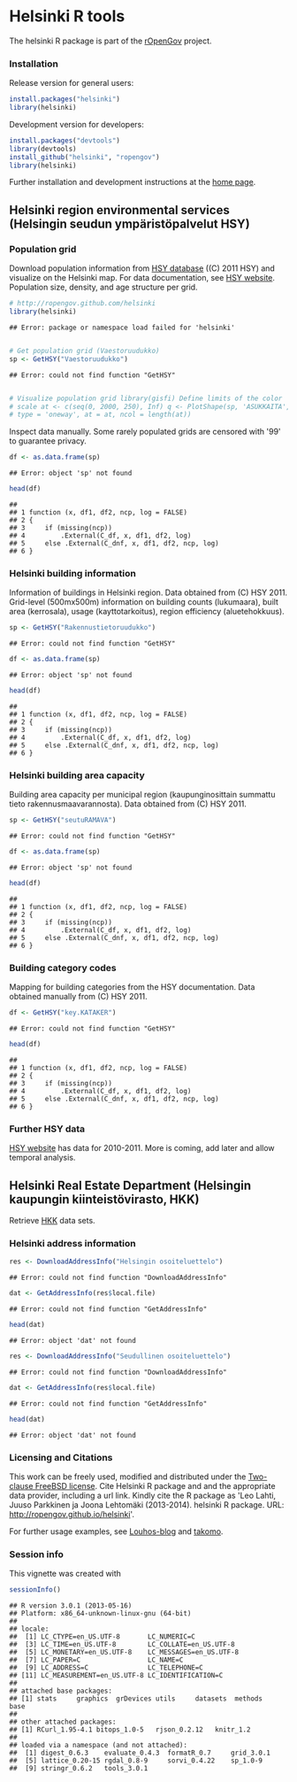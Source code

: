 <!--
%\VignetteEngine{knitr}
%\VignetteIndexEntry{An R Markdown Vignette made with knitr}
-->

Helsinki  R tools
===========

The helsinki R package is part of the
[rOpenGov](http://ropengov.github.com/helsinki) project.


### Installation

Release version for general users:


```r
install.packages("helsinki")
library(helsinki)
```


Development version for developers:


```r
install.packages("devtools")
library(devtools)
install_github("helsinki", "ropengov")
library(helsinki)
```


Further installation and development instructions at the [home
page](http://ropengov.github.com/helsinki).


## Helsinki region environmental services (Helsingin seudun ympäristöpalvelut HSY)



### Population grid

Download population information from [HSY database](http://www.hsy.fi/seututieto/kaupunki/paikkatiedot/Sivut/Avoindata.aspx) ((C) 2011 HSY) and visualize on the Helsinki map. For data documentation, see [HSY website](http://www.hsy.fi/seututieto/Documents/Paikkatiedot/Tietokuvaukset_kaikki.pdf). Population size, density, and age structure per grid.


```r
# http://ropengov.github.com/helsinki
library(helsinki)
```

```
## Error: package or namespace load failed for 'helsinki'
```

```r

# Get population grid (Vaestoruudukko)
sp <- GetHSY("Vaestoruudukko")
```

```
## Error: could not find function "GetHSY"
```

```r

# Visualize population grid library(gisfi) Define limits of the color
# scale at <- c(seq(0, 2000, 250), Inf) q <- PlotShape(sp, 'ASUKKAITA',
# type = 'oneway', at = at, ncol = length(at))
```


Inspect data manually. Some rarely populated grids are censored with
'99' to guarantee privacy.


```r
df <- as.data.frame(sp)
```

```
## Error: object 'sp' not found
```

```r
head(df)
```

```
##                                                   
## 1 function (x, df1, df2, ncp, log = FALSE)        
## 2 {                                               
## 3     if (missing(ncp))                           
## 4         .External(C_df, x, df1, df2, log)       
## 5     else .External(C_dnf, x, df1, df2, ncp, log)
## 6 }
```


### Helsinki building information

Information of buildings in Helsinki region. Data obtained from (C)
HSY 2011. Grid-level (500mx500m) information on building counts
(lukumaara), built area (kerrosala), usage (kayttotarkoitus), region
efficiency (aluetehokkuus).


```r
sp <- GetHSY("Rakennustietoruudukko")
```

```
## Error: could not find function "GetHSY"
```

```r
df <- as.data.frame(sp)
```

```
## Error: object 'sp' not found
```

```r
head(df)
```

```
##                                                   
## 1 function (x, df1, df2, ncp, log = FALSE)        
## 2 {                                               
## 3     if (missing(ncp))                           
## 4         .External(C_df, x, df1, df2, log)       
## 5     else .External(C_dnf, x, df1, df2, ncp, log)
## 6 }
```


### Helsinki building area capacity

Building area capacity per municipal region (kaupunginosittain summattu tieto rakennusmaavarannosta). Data obtained from (C) HSY 2011. 


```r
sp <- GetHSY("seutuRAMAVA")
```

```
## Error: could not find function "GetHSY"
```

```r
df <- as.data.frame(sp)
```

```
## Error: object 'sp' not found
```

```r
head(df)
```

```
##                                                   
## 1 function (x, df1, df2, ncp, log = FALSE)        
## 2 {                                               
## 3     if (missing(ncp))                           
## 4         .External(C_df, x, df1, df2, log)       
## 5     else .External(C_dnf, x, df1, df2, ncp, log)
## 6 }
```


### Building category codes

Mapping for building categories from the HSY documentation. Data obtained manually from (C) HSY 2011. 


```r
df <- GetHSY("key.KATAKER")
```

```
## Error: could not find function "GetHSY"
```

```r
head(df)
```

```
##                                                   
## 1 function (x, df1, df2, ncp, log = FALSE)        
## 2 {                                               
## 3     if (missing(ncp))                           
## 4         .External(C_df, x, df1, df2, log)       
## 5     else .External(C_dnf, x, df1, df2, ncp, log)
## 6 }
```


### Further HSY data

[HSY website](http://www.hsy.fi/seututieto/kaupunki/paikkatiedot/Sivut/Avoindata.aspx) has data for 2010-2011. More is coming, add later and allow temporal analysis.


## Helsinki Real Estate Department (Helsingin kaupungin kiinteistövirasto, HKK)

Retrieve [HKK](http://kartta.hel.fi/avoindata/index.html) data sets.

### Helsinki address information


```r
res <- DownloadAddressInfo("Helsingin osoiteluettelo")
```

```
## Error: could not find function "DownloadAddressInfo"
```

```r
dat <- GetAddressInfo(res$local.file)
```

```
## Error: could not find function "GetAddressInfo"
```

```r
head(dat)
```

```
## Error: object 'dat' not found
```



```r
res <- DownloadAddressInfo("Seudullinen osoiteluettelo")
```

```
## Error: could not find function "DownloadAddressInfo"
```

```r
dat <- GetAddressInfo(res$local.file)
```

```
## Error: could not find function "GetAddressInfo"
```

```r
head(dat)
```

```
## Error: object 'dat' not found
```



### Licensing and Citations

This work can be freely used, modified and distributed under the
[Two-clause FreeBSD
license](http://en.wikipedia.org/wiki/BSD\_licenses). Cite Helsinki R
package and and the appropriate data provider, including a url
link. Kindly cite the R package as 'Leo Lahti, Juuso Parkkinen ja
Joona Lehtomäki (2013-2014). helsinki R package. URL:
http://ropengov.github.io/helsinki'.

For further usage examples, see
[Louhos-blog](http://louhos.wordpress.com) and
[takomo](https://github.com/louhos/takomo/tree/master/Helsinki).


### Session info


This vignette was created with


```r
sessionInfo()
```

```
## R version 3.0.1 (2013-05-16)
## Platform: x86_64-unknown-linux-gnu (64-bit)
## 
## locale:
##  [1] LC_CTYPE=en_US.UTF-8       LC_NUMERIC=C              
##  [3] LC_TIME=en_US.UTF-8        LC_COLLATE=en_US.UTF-8    
##  [5] LC_MONETARY=en_US.UTF-8    LC_MESSAGES=en_US.UTF-8   
##  [7] LC_PAPER=C                 LC_NAME=C                 
##  [9] LC_ADDRESS=C               LC_TELEPHONE=C            
## [11] LC_MEASUREMENT=en_US.UTF-8 LC_IDENTIFICATION=C       
## 
## attached base packages:
## [1] stats     graphics  grDevices utils     datasets  methods   base     
## 
## other attached packages:
## [1] RCurl_1.95-4.1 bitops_1.0-5   rjson_0.2.12   knitr_1.2     
## 
## loaded via a namespace (and not attached):
##  [1] digest_0.6.3    evaluate_0.4.3  formatR_0.7     grid_3.0.1     
##  [5] lattice_0.20-15 rgdal_0.8-9     sorvi_0.4.22    sp_1.0-9       
##  [9] stringr_0.6.2   tools_3.0.1
```


